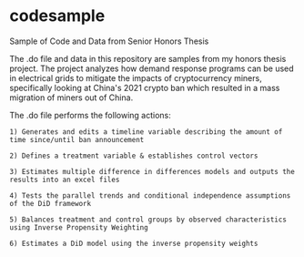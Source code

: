 # codesample
Sample of Code and Data from Senior Honors Thesis 

The .do file and data in this repository are samples from my honors thesis project. The project analyzes how demand response programs can be used in electrical grids to mitigate the impacts of cryptocurrency miners, specifically looking at China's 2021 crypto ban which resulted in a mass migration of miners out of China. 

The .do file performs the following actions:

    1) Generates and edits a timeline variable describing the amount of time since/until ban announcement
    
    2) Defines a treatment variable & establishes control vectors
    
    3) Estimates multiple difference in differences models and outputs the results into an excel files
    
    4) Tests the parallel trends and conditional independence assumptions of the DiD framework
    
    5) Balances treatment and control groups by observed characteristics using Inverse Propensity Weighting
    
    6) Estimates a DiD model using the inverse propensity weights
    
